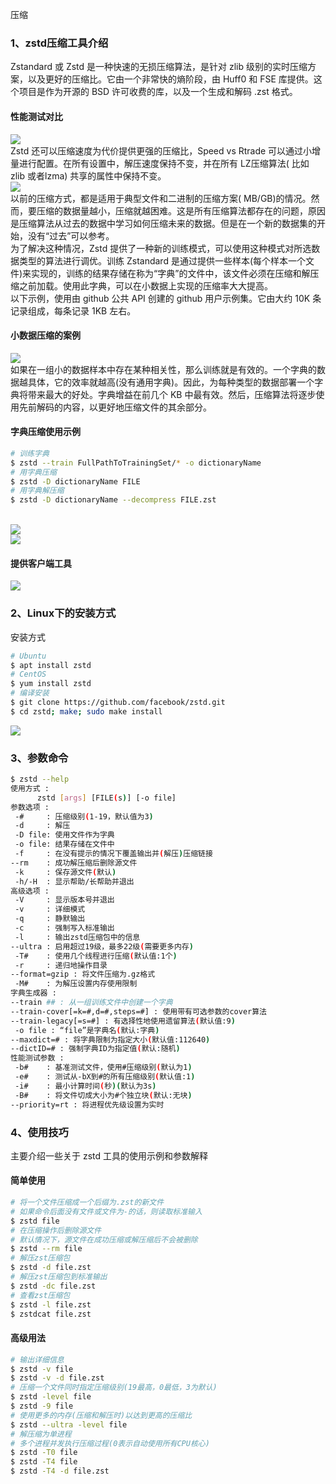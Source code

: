 压缩
<a name="VEbFG"></a>
### 1、zstd压缩工具介绍
Zstandard 或 Zstd 是一种快速的无损压缩算法，是针对 zlib 级别的实时压缩方案，以及更好的压缩比。它由一个非常快的熵阶段，由 Huff0 和 FSE 库提供。这个项目是作为开源的 BSD 许可收费的库，以及一个生成和解码 .zst 格式。
<a name="CkIZ4"></a>
#### 性能测试对比
![](https://cdn.nlark.com/yuque/0/2021/png/396745/1614932767995-faec48ba-cb28-47ee-8cda-4585481ed662.png#align=left&display=inline&height=476&originHeight=476&originWidth=648&size=0&status=done&style=shadow&width=648)<br />Zstd 还可以压缩速度为代价提供更强的压缩比，Speed vs Rtrade 可以通过小增量进行配置。在所有设置中，解压速度保持不变，并在所有 LZ压缩算法( 比如 zlib 或者lzma) 共享的属性中保持不变。<br />![](https://cdn.nlark.com/yuque/0/2021/png/396745/1614932768080-870e0248-a517-445d-bd63-9e2552e6d34b.png#align=left&display=inline&height=604&originHeight=604&originWidth=1080&size=0&status=done&style=shadow&width=1080)<br />以前的压缩方式，都是适用于典型文件和二进制的压缩方案( MB/GB)的情况。然而，要压缩的数据量越小，压缩就越困难。这是所有压缩算法都存在的问题，原因是压缩算法从过去的数据中学习如何压缩未来的数据。但是在一个新的数据集的开始，没有“过去”可以参考。<br />为了解决这种情况，Zstd 提供了一种新的训练模式，可以使用这种模式对所选数据类型的算法进行调优。训练 Zstandard 是通过提供一些样本(每个样本一个文件)来实现的，训练的结果存储在称为“字典”的文件中，该文件必须在压缩和解压缩之前加载。使用此字典，可以在小数据上实现的压缩率大大提高。<br />以下示例，使用由 github 公共 API 创建的 github 用户示例集。它由大约 10K 条记录组成，每条记录 1KB 左右。
<a name="wPUO7"></a>
#### 小数据压缩的案例
![](https://cdn.nlark.com/yuque/0/2021/png/396745/1614932768128-954d66a4-547a-4a9b-af2c-54bb6358fcc1.png#align=left&display=inline&height=659&originHeight=659&originWidth=1080&size=0&status=done&style=shadow&width=1080)<br />如果在一组小的数据样本中存在某种相关性，那么训练就是有效的。一个字典的数据越具体，它的效率就越高(没有通用字典)。因此，为每种类型的数据部署一个字典将带来最大的好处。字典增益在前几个 KB 中最有效。然后，压缩算法将逐步使用先前解码的内容，以更好地压缩文件的其余部分。
<a name="7OsYs"></a>
#### 字典压缩使用示例
```bash
# 训练字典
$ zstd --train FullPathToTrainingSet/* -o dictionaryName
# 用字典压缩
$ zstd -D dictionaryName FILE
# 用字典解压缩
$ zstd -D dictionaryName --decompress FILE.zst
```
<br />![](https://cdn.nlark.com/yuque/0/2021/png/396745/1614932768092-1f9828fd-674f-462a-b36a-b64116c09bc6.png#align=left&display=inline&height=608&originHeight=608&originWidth=1080&size=0&status=done&style=none&width=1080)<br />![](https://cdn.nlark.com/yuque/0/2021/png/396745/1614932768033-5148cff2-029c-4148-bcbb-cab9611bf624.png#align=left&display=inline&height=608&originHeight=608&originWidth=1080&size=0&status=done&style=none&width=1080)
<a name="jT8Un"></a>
#### 提供客户端工具
![](https://cdn.nlark.com/yuque/0/2021/png/396745/1614932768042-c74b4efc-055d-4e98-9f84-9b928a3442d6.png#align=left&display=inline&height=567&originHeight=567&originWidth=1080&size=0&status=done&style=none&width=1080)
<a name="ei33l"></a>
### 2、Linux下的安装方式
安装方式
```bash
# Ubuntu
$ apt install zstd
# CentOS
$ yum install zstd
# 编译安装
$ git clone https://github.com/facebook/zstd.git
$ cd zstd; make; sudo make install
```

![](https://cdn.nlark.com/yuque/0/2021/webp/396745/1614932768061-28bb9c35-a09c-4817-8307-028ec965cb41.webp#align=left&display=inline&height=608&originHeight=608&originWidth=1080&size=0&status=done&style=none&width=1080)
<a name="nhloC"></a>
### 3、参数命令
```bash
$ zstd --help
使用方式 :
      zstd [args] [FILE(s)] [-o file]
参数选项 :
 -#     : 压缩级别(1-19，默认值为3)
 -d     : 解压
 -D file: 使用文件作为字典
 -o file: 结果存储在文件中
 -f     : 在没有提示的情况下覆盖输出并(解压)压缩链接
--rm    : 成功解压缩后删除源文件
 -k     : 保存源文件(默认)
 -h/-H  : 显示帮助/长帮助并退出
高级选项 :
 -V     : 显示版本号并退出
 -v     : 详细模式
 -q     : 静默输出
 -c     : 强制写入标准输出
 -l     : 输出zstd压缩包中的信息
--ultra : 启用超过19级，最多22级(需要更多内存)
 -T#    : 使用几个线程进行压缩(默认值:1个)
 -r     : 递归地操作目录
--format=gzip : 将文件压缩为.gz格式
 -M#    : 为解压设置内存使用限制
字典生成器 :
--train ## : 从一组训练文件中创建一个字典
--train-cover[=k=#,d=#,steps=#] : 使用带有可选参数的cover算法
--train-legacy[=s=#] : 有选择性地使用遗留算法(默认值:9)
 -o file : “file”是字典名(默认:字典)
--maxdict=# : 将字典限制为指定大小(默认值:112640)
--dictID=# : 强制字典ID为指定值(默认:随机)
性能测试参数 :
 -b#    : 基准测试文件，使用#压缩级别(默认为1)
 -e#    : 测试从-bX到#的所有压缩级别(默认值:1)
 -i#    : 最小计算时间(秒)(默认为3s)
 -B#    : 将文件切成大小为#个独立块(默认:无块)
--priority=rt : 将进程优先级设置为实时
```
<a name="JXVbg"></a>
### 4、使用技巧
主要介绍一些关于 zstd 工具的使用示例和参数解释
<a name="I5rsC"></a>
#### 简单使用
```bash
# 将一个文件压缩成一个后缀为.zst的新文件
# 如果命令后面没有文件或文件为-的话，则读取标准输入
$ zstd file
# 在压缩操作后删除源文件
# 默认情况下，源文件在成功压缩或解压缩后不会被删除
$ zstd --rm file
# 解压zst压缩包
$ zstd -d file.zst
# 解压zst压缩包到标准输出
$ zstd -dc file.zst
# 查看zst压缩包
$ zstd -l file.zst
$ zstdcat file.zst
```
<a name="6nLAR"></a>
#### 高级用法
```bash
# 输出详细信息
$ zstd -v file
$ zstd -v -d file.zst
# 压缩一个文件同时指定压缩级别(19最高，0最低，3为默认)
$ zstd -level file
$ zstd -9 file
# 使用更多的内存(压缩和解压时)以达到更高的压缩比
$ zstd --ultra -level file
# 解压缩为单进程
# 多个进程并发执行压缩过程(0表示自动使用所有CPU核心)
$ zstd -T0 file
$ zstd -T4 file
$ zstd -T4 -d file.zst
```

